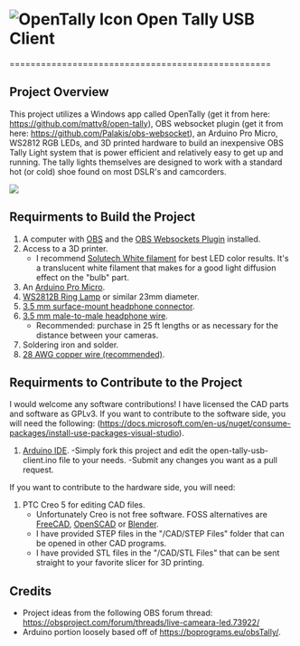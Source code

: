 # ![OpenTally Icon](https://git.visnovsky.us/Matt/open-tally/-/raw/master/icons/Icon-02.png) Open Tally USB Client
==================================================

Project Overview
----------------------------
This project utilizes a Windows app called OpenTally (get it from here: https://github.com/mattv8/open-tally), OBS websocket plugin (get it from here: https://github.com/Palakis/obs-websocket), an Arduino Pro Micro, WS2812 RGB LEDs, and 3D printed hardware to build an inexpensive OBS Tally Light system that is power efficient and relatively easy to get up and running. The tally lights themselves are designed to work with a standard hot (or cold) shoe found on most DSLR's and camcorders.

[![](http://img.youtube.com/vi/zPsItWoxoUQ/0.jpg)](http://www.youtube.com/watch?v=zPsItWoxoUQ "")


Requirments to Build the Project
----------------------------
1. A computer with [OBS](https://obsproject.com/download) and the [OBS Websockets Plugin](https://obsproject.com/forum/resources/obs-websocket-remote-control-obs-studio-from-websockets.466/) installed.
2. Access to a 3D printer.
	- I recommend [Solutech White filament](https://www.amazon.com/gp/product/B01B5KFRHO/ref=ppx_yo_dt_b_search_asin_title?ie=UTF8&psc=1) for best LED color results. It's a translucent white filament that makes for a good light diffusion effect on the "bulb" part.
3. An [Arduino Pro Micro](https://www.amazon.com/OSOYOO-ATmega32U4-arduino-Leonardo-ATmega328/dp/B012FOV17O?th=1).
4. [WS2812B Ring Lamp](https://www.amazon.com/gp/product/B0105VMT4S/ref=ppx_yo_dt_b_search_asin_title?ie=UTF8&psc=1) or similar 23mm diameter.
5. [3.5 mm surface-mount headphone connector](https://www.amazon.com/dp/B0833WYLWQ/ref=dp_cerb_1).
6. [3.5 mm male-to-male headphone wire](https://www.amazon.com/gp/product/B004JWIPKM/ref=ppx_yo_dt_b_asin_title_o00_s01?ie=UTF8&psc=1). 
	- Recommended: purchase in 25 ft lengths or as necessary for the distance between your cameras.
7. Soldering iron and solder.
8. [28 AWG copper wire (recommended)](https://www.amazon.com/Electrical-different-Insulated-Temperature-Resistance/dp/B07G2HFCS1/ref=sr_1_5?dchild=1&keywords=28+gauge+wire&qid=1598292006&sr=8-5).

Requirments to Contribute to the Project
----------------------------
I would welcome any software contributions! I have licensed the CAD parts and software as GPLv3. If you want to contribute to the software side, you will need the following:
(https://docs.microsoft.com/en-us/nuget/consume-packages/install-use-packages-visual-studio).
1. [Arduino IDE](https://www.arduino.cc/en/main/software).
	-Simply fork this project and edit the open-tally-usb-client.ino file to your needs.
	-Submit any changes you want as a pull request.

If you want to contribute to the hardware side, you will need:
1. PTC Creo 5 for editing CAD files.
	- Unfortunately Creo is not free software. FOSS alternatives are [FreeCAD](https://www.freecadweb.org/), [OpenSCAD](https://www.openscad.org/) or [Blender](https://www.blender.org/download/).
	- I have provided STEP files in the "/CAD/STEP Files" folder that can be opened in other CAD programs.
	- I have provided STL files in the "/CAD/STL Files" that can be sent straight to your favorite slicer for 3D printing.

Credits
-----------------------------
- Project ideas from the following OBS forum thread: https://obsproject.com/forum/threads/live-cameara-led.73922/
- Arduino portion loosely based off of https://boprograms.eu/obsTally/.
